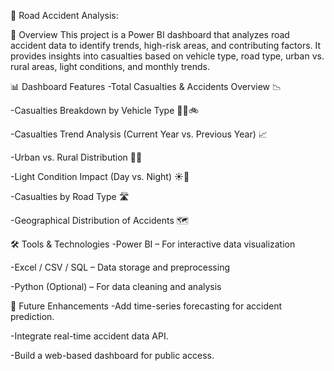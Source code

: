 🚦 Road Accident Analysis:

📌 Overview
This project is a Power BI dashboard that analyzes road accident data to identify trends, high-risk areas, and contributing factors. It provides insights into casualties based on vehicle type, road type, urban vs. rural areas, light conditions, and monthly trends.

📊 Dashboard Features
-Total Casualties & Accidents Overview 📉

-Casualties Breakdown by Vehicle Type 🚗🚌🚲

-Casualties Trend Analysis (Current Year vs. Previous Year) 📈

-Urban vs. Rural Distribution 🌆🏡

-Light Condition Impact (Day vs. Night) ☀️🌙

-Casualties by Road Type 🛣️

-Geographical Distribution of Accidents 🗺️

🛠️ Tools & Technologies
-Power BI – For interactive data visualization

-Excel / CSV / SQL – Data storage and preprocessing

-Python (Optional) – For data cleaning and analysis

📢 Future Enhancements
-Add time-series forecasting for accident prediction.

-Integrate real-time accident data API.

-Build a web-based dashboard for public access.
